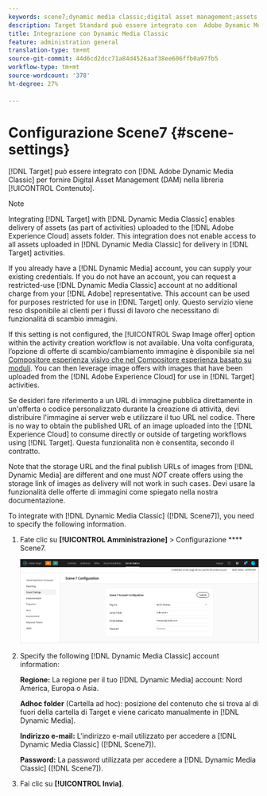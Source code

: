 ```yaml
---
keywords: scene7;dynamic media classic;digital asset management;assets;dam;content library
description: Target Standard può essere integrato con  Adobe Dynamic Media Classic per fornire Digital Asset Management (DAM) nella libreria Contenuto.
title: Integrazione con Dynamic Media Classic
feature: administration general
translation-type: tm+mt
source-git-commit: 44d6cd2dcc71a84d4526aaf38ee606ffb0a97fb5
workflow-type: tm+mt
source-wordcount: '378'
ht-degree: 27%

---
```



# Configurazione Scene7 {#scene-settings}

[!DNL Target] può essere integrato con [!DNL Adobe Dynamic Media Classic] per fornire Digital Asset Management (DAM) nella libreria [!UICONTROL Contenuto].

>[!NOTE]
>
>Integrating [!DNL Target] with [!DNL Dynamic Media Classic] enables delivery of assets (as part of activities) uploaded to the [!DNL Adobe Experience Cloud] assets folder. This integration does not enable access to all assets uploaded in [!DNL Dynamic Media Classic] for delivery in [!DNL Target] activities.

If you already have a [!DNL Dynamic Media] account, you can supply your existing credentials. If you do not have an account, you can request a restricted-use [!DNL Dynamic Media Classic] account at no additional charge from your [!DNL Adobe] representative. This account can be used for purposes restricted for use in [!DNL Target] only. Questo servizio viene reso disponibile ai clienti per i flussi di lavoro che necessitano di funzionalità di scambio immagini.

<!-- 
>[!NOTE]
>
>A restricted-use, free [!DNL Dynamic Media Classic] account for [!DNL Adobe Target] is no longer supported for new customers or new users. Existing sign-in credentials work as usual. 
-->

If this setting is not configured, the [!UICONTROL Swap Image offer] option within the activity creation workflow is not available. Una volta configurata, l’opzione di offerte di scambio/cambiamento immagine è disponibile sia nel [Compositore esperienza visivo che nel Compositore esperienza basato su moduli](/help/c-experiences/experiences.md#concept_A2E10F6AFB3D4AEAB6951EE14688848D). You can then leverage image offers with images that have been uploaded from the [!DNL Adobe Experience Cloud] for use in [!DNL Target] activities.

Se desideri fare riferimento a un URL di immagine pubblica direttamente in un&#39;offerta o codice personalizzato durante la creazione di attività, devi distribuire l&#39;immagine ai server web e utilizzare il tuo URL nel codice. There is no way to obtain the published URL of an image uploaded into the [!DNL Experience Cloud] to consume directly or outside of targeting workflows using [!DNL Target]. Questa funzionalità non è consentita, secondo il contratto.

Note that the storage URL and the final publish URLs of images from [!DNL Dynamic Media] are different and one must *NOT* create offers using the storage link of images as delivery will not work in such cases. Devi usare la funzionalità delle offerte di immagini come spiegato nella nostra documentazione.

To integrate with [!DNL Dynamic Media Classic] ([!DNL Scene7]), you need to specify the following information.

1. Fate clic su **[!UICONTROL Amministrazione]** > Configurazione **** Scene7.

   ![Pagina Scene7](/help/administrating-target/assets/scene7.png)

1. Specify the following [!DNL Dynamic Media Classic] account information:

   **Regione:** La regione per il tuo [!DNL Dynamic Media] account: Nord America, Europa o Asia.

   **Adhoc folder** (Cartella ad hoc): posizione del contenuto che si trova al di fuori della cartella di Target e viene caricato manualmente in [!DNL Dynamic Media].

   **Indirizzo e-mail:** L&#39;indirizzo e-mail utilizzato per accedere a [!DNL Dynamic Media Classic] ([!DNL Scene7]).

   **Password:** La password utilizzata per accedere a [!DNL Dynamic Media Classic] ([!DNL Scene7]).

1. Fai clic su **[!UICONTROL Invia]**.

